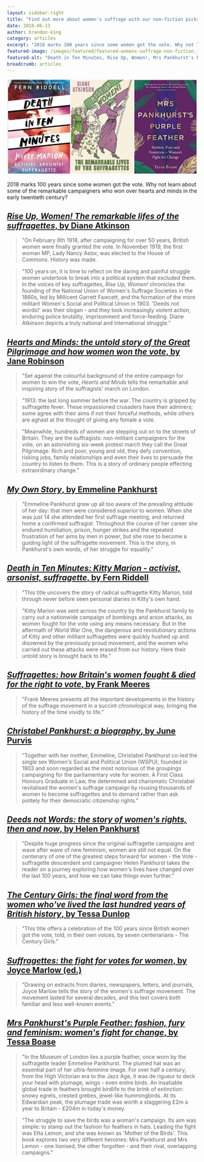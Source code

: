 ```yaml
---
layout: sidebar-right
title: "Find out more about women's suffrage with our non-fiction picks"
date: 2018-06-13
author: brandon-king
category: articles
excerpt: "2018 marks 100 years since some women got the vote. Why not learn about some of the remarkable campaigners who won over hearts and minds in the early twentieth century?"
featured-image: /images/featured/featured-womens-suffrage-non-fiction.jpg
featured-alt: "Death in Ten Minutes, Rise Up, Women!, Mrs Pankhurst's Purple Feather"
breadcrumb: articles
---
```


![Death in Ten Minutes, Rise Up, Women!, Mrs Pankhurst's Purple Feather](/images/featured/featured-womens-suffrage-non-fiction.jpg)

2018 marks 100 years since some women got the vote. Why not learn about some of the remarkable campaigners who won over hearts and minds in the early twentieth century?

## [<cite>Rise Up, Women! The remarkable lifes of the suffragettes</cite>, by Diane Atkinson](https://suffolk.spydus.co.uk/cgi-bin/spydus.exe/ENQ/OPAC/BIBENQ?BRN=2150967)

> "On February 6th 1918, after campaigning for over 50 years, British women were finally granted the vote. In November 1919, the first woman MP, Lady Nancy Astor, was elected to the House of Commons. History was made.

> "100 years on, it is time to reflect on the daring and painful struggle women undertook to break into a political system that excluded them. In the voices of key suffragettes, <cite>Rise Up, Women!</cite> chronicles the founding of the National Union of Women's Suffrage Societies in the 1860s, led by Millicent Garrett Fawcett, and the formation of the more militant Women's Social and Political Union in 1903. 'Deeds not words!' was their slogan - and they took increasingly violent action, enduring police brutality, imprisonment and force-feeding. Diane Atkinson depicts a truly national and international struggle."

## [<cite>Hearts and Minds: the untold story of the Great Pilgrimage and how women won the vote</cite>, by Jane Robinson](https://suffolk.spydus.co.uk/cgi-bin/spydus.exe/ENQ/OPAC/BIBENQ?BRN=2308166)

> "Set against the colourful background of the entire campaign for women to win the vote, <cite>Hearts and Minds</cite> tells the remarkable and inspiring story of the suffragists' march on London.

> "1913: the last long summer before the war. The country is gripped by suffragette fever. These impassioned crusaders have their admirers; some agree with their aims if not their forceful methods, while others are aghast at the thought of giving any female a vote.

> "Meanwhile, hundreds of women are stepping out on to the streets of Britain. They are the suffragists: non-militant campaigners for the vote, on an astonishing six-week protest march they call the Great Pilgrimage. Rich and poor, young and old, they defy convention, risking jobs, family relationships and even their lives to persuade the country to listen to them. This is a story of ordinary people effecting extraordinary change."

## [<cite>My Own Story</cite>, by Emmeline Pankhurst](https://suffolk.spydus.co.uk/cgi-bin/spydus.exe/ENQ/OPAC/BIBENQ?BRN=1869043)

> "Emmeline Pankhurst grew up all too aware of the prevailing attitude of her day: that men were considered superior to women. When she was just 14 she attended her first suffrage meeting, and returned home a confirmed suffragist. Throughout the course of her career she endured humiliation, prison, hunger strikes and the repeated frustration of her aims by men in power, but she rose to become a guiding light of the suffragette movement. This is the story, in Pankhurst's own words, of her struggle for equality."

## [<cite>Death in Ten Minutes: Kitty Marion - activist, arsonist, suffragette</cite>, by Fern Riddell](https://suffolk.spydus.co.uk/cgi-bin/spydus.exe/ENQ/OPAC/BIBENQ?BRN=2352547)

> "This title uncovers the story of radical suffragette Kitty Marion, told through never before seen personal diaries in Kitty's own hand.

> "Kitty Marion was sent across the country by the Pankhurst family to carry out a nationwide campaign of bombings and arson attacks, as women fought for the vote using any means necessary. But in the aftermath of World War One, the dangerous and revolutionary actions of Kitty and other militant suffragettes were quickly hushed up and disowned by the previously proud movement, and the women who carried out these attacks were erased from our history. Here their untold story is brought back to life."

## [<cite>Suffragettes: how Britain's women fought & died for the right to vote</cite>, by Frank Meeres](https://suffolk.spydus.co.uk/cgi-bin/spydus.exe/ENQ/OPAC/BIBENQ?BRN=1616234)

> "Frank Meeres presents all the important developments in the history of the suffrage movement in a succint chronological way, bringing the history of the time vividly to life."

## [<cite>Christabel Pankhurst: a biography</cite>, by June Purvis](https://suffolk.spydus.co.uk/cgi-bin/spydus.exe/ENQ/OPAC/BIBENQ?BRN=2331240)

> "Together with her mother, Emmeline, Christabel Pankhurst co-led the single sex Women's Social and Political Union (WSPU), founded in 1903 and soon regarded as the most notorious of the groupings campaigning for the parliamentary vote for women. A First Class Honours Graduate in Law, the determined and charismatic Christabel revitalised the women's suffrage campaign by rousing thousands of women to become suffragettes and to demand rather than ask politely for their democratic citizenship rights."

## [<cite>Deeds not Words: the story of women's rights, then and now</cite>, by Helen Pankhurst](https://suffolk.spydus.co.uk/cgi-bin/spydus.exe/ENQ/OPAC/BIBENQ?BRN=2316113)

> "Despite huge progress since the original suffragette campaigns and wave after wave of new feminism, women are still not equal. On the centenary of one of the greatest steps forward for women - the Vote - suffragette descendent and campaigner Helen Pankhurst takes the reader on a journey exploring how women's lives have changed over the last 100 years, and how we can take things even further."

## [<cite>The Century Girls: the final word from the women who've lived the last hundred years of British history</cite>, by Tessa Dunlop](https://suffolk.spydus.co.uk/cgi-bin/spydus.exe/ENQ/OPAC/BIBENQ?BRN=2316892)

> "This title offers a celebration of the 100 years since British women got the vote, told, in their own voices, by seven centenarians - The Century Girls."

## [<cite>Suffragettes: the fight for votes for women</cite>, by Joyce Marlow (ed.)](https://suffolk.spydus.co.uk/cgi-bin/spydus.exe/ENQ/OPAC/BIBENQ?BRN=1839062)

> "Drawing on extracts from diaries, newspapers, letters, and journals, Joyce Marlow tells the story of the women's suffrage movement. The movement lasted for several decades, and this text covers both familiar and less well-known events."

## [<cite>Mrs Pankhurst's Purple Feather: fashion, fury and feminism: women's fight for change</cite>, by Tessa Boase](https://suffolk.spydus.co.uk/cgi-bin/spydus.exe/ENQ/OPAC/BIBENQ?BRN=2365675)

> "In the Museum of London lies a purple feather, once worn by the suffragette leader Emmeline Pankhurst. The plumed hat was an essential part of her ultra-feminine image. For over half a century, from the High Victorian era to the Jazz Age, it was de rigueur to deck your head with plumage, wings - even entire birds. An insatiable global trade in feathers brought birdlife to the brink of extinction: snowy egrets, crested grebes, jewel-like hummingbirds. At its Edwardian peak, the plumage trade was worth a staggering £2m a year to Britain - £204m in today's money.

> "The struggle to save the birds was a woman's campaign. Its aim was simple: to stamp out the fashion for feathers in hats. Leading the fight was Etta Lemon, and she was known as 'Mother of the Birds'. This book explores two very different heroines: Mrs Pankhurst and Mrs Lemon - one lionised, the other forgotten - and their rival, overlapping campaigns."
